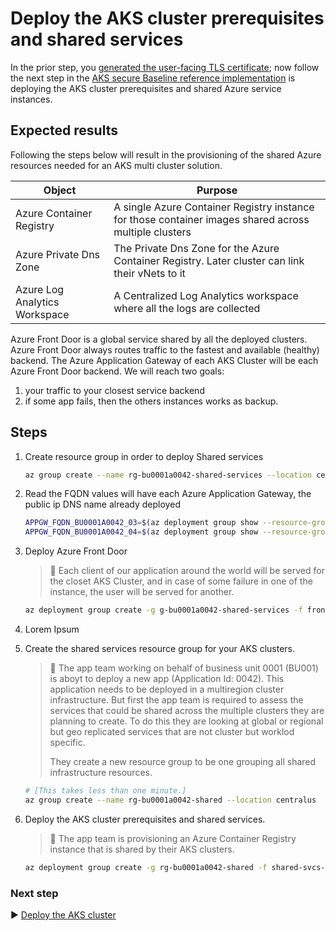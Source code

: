 # Deploy the AKS cluster prerequisites and shared services

In the prior step, you [generated the user-facing TLS certificate](./04-ca-certificates.md); now follow the next step in the [AKS secure Baseline reference implementation](./) is deploying the AKS cluster prerequisites and shared Azure service instances.

## Expected results

Following the steps below will result in the provisioning of the shared Azure resources needed for an AKS multi cluster solution.

| Object                                | Purpose                                                                                                |
| ------------------------------------- | -------------------------------------------------------------------------------------------------------|
| Azure Container Registry              | A single Azure Container Registry instance for those  container images shared across multiple clusters |
| Azure Private Dns Zone                | The Private Dns Zone for the Azure Container Registry. Later cluster can link their vNets to it        |
| Azure Log Analytics Workspace         | A Centralized Log Analytics workspace where all the logs are collected                                 |

Azure Front Door is a global service shared by all the deployed clusters. Azure Front Door always routes traffic to the fastest and available (healthy) backend. The Azure Application Gateway of each AKS Cluster will be each Azure Front Door backend.
We will reach two goals:

1. your traffic to your closest service backend
1. if some app fails, then the others instances works as backup.

## Steps

1. Create resource group in order to deploy Shared services

   ```bash
   az group create --name rg-bu0001a0042-shared-services --location centralus
   ```

1. Read the FQDN values will have each Azure Application Gateway, the public ip DNS name already deployed

   ```bash
   APPGW_FQDN_BU0001A0042_03=$(az deployment group show --resource-group rg-enterprise-networking-spokes -n spoke-BU0001A0042-03 --query properties.outputs.appGwFqdn.value -o tsv)
   APPGW_FQDN_BU0001A0042_04=$(az deployment group show --resource-group rg-enterprise-networking-spokes -n spoke-BU0001A0042-04 --query properties.outputs.appGwFqdn.value -o tsv)
   ```

1. Deploy Azure Front Door

   > :book: Each client of our application around the world will be served for the closet AKS Cluster, and in case of some failure in one of the instance, the user will be served for another.

   ```bash
   az deployment group create -g g-bu0001a0042-shared-services -f frontdoor-stamp.json -p backendNames="['${APPGW_FQDN_BU0001A0042_03}','${APPGW_FQDN_BU0001A0042_04}']"
   ```

1. Lorem Ipsum
1. Create the shared services resource group for your AKS clusters.

   > :book: The app team working on behalf of business unit 0001 (BU001) is aboyt to deploy a new app (Application Id: 0042). This application needs to be deployed in a multiregion cluster infrastructure. But first the app team is required to assess the services that could be shared across the multiple clusters they are planning to create. To do this they are looking at global or regional but geo replicated services that are not cluster but worklod specific.
   >
   > They create a new resource group to be one grouping all shared infrastructure resources.

   ```bash
   # [This takes less than one minute.]
   az group create --name rg-bu0001a0042-shared --location centralus
   ```

1. Deploy the AKS cluster prerequisites and shared services.

   > :book: The app team is provisioning an Azure Container Registry instance that is shared by their AKS clusters.

   ```bash
   az deployment group create -g rg-bu0001a0042-shared -f shared-svcs-stamp.json -p location=eastus2
   ```

### Next step

:arrow_forward: [Deploy the AKS cluster](./06-aks-cluster.md)
